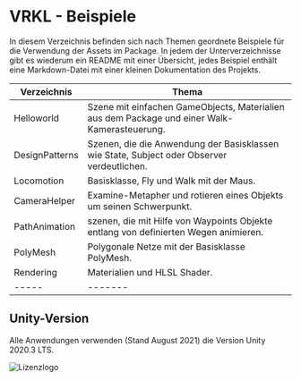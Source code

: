 # VRKL - Beispiele
In diesem Verzeichnis befinden sich nach Themen geordnete Beispiele für
die Verwendung der Assets im Package. In jedem der Unterverzeichnisse
gibt es wiederum ein README mit einer Übersicht, jedes Beispiel enthält
eine Markdown-Datei mit einer kleinen Dokumentation des Projekts.



| Verzeichnis | Thema |
| ---- | --------------- |
| Helloworld | Szene mit einfachen GameObjects, Materialien aus dem Package und einer Walk-Kamerasteuerung. |
| DesignPatterns | Szenen, die die Anwendung der Basisklassen wie State, Subject oder Observer verdeutlichen. |
| Locomotion | Basisklasse, Fly und Walk mit der Maus. |
| CameraHelper | Examine-Metapher und rotieren eines Objekts um seinen Schwerpunkt. |
| PathAnimation | szenen, die mit Hilfe von Waypoints Objekte entlang von definierten Wegen animieren. |
| PolyMesh | Polygonale Netze mit der Basisklasse PolyMesh. |
| Rendering | Materialien und HLSL Shader. |
| ----- | ------- |


## Unity-Version
Alle Anwendungen verwenden (Stand August 2021) die Version Unity 2020.3 LTS.


![Lizenzlogo](https://licensebuttons.net/l/by-nc-sa/3.0/de/88x31.png)

